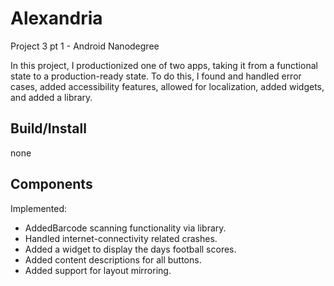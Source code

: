 # Alexandria
Project 3 pt 1 - Android Nanodegree

In this project, I productionized one of two apps, taking it from a functional state to a production-ready state. 
To do this, I found and handled error cases, added accessibility features, allowed for localization, added widgets, and added a library.

## Build/Install
none

## Components

Implemented:
* AddedBarcode scanning functionality via library.
* Handled internet-connectivity related crashes.
* Added a widget to display the days football scores.
* Added  content descriptions for all buttons.
* Added support for layout mirroring.
